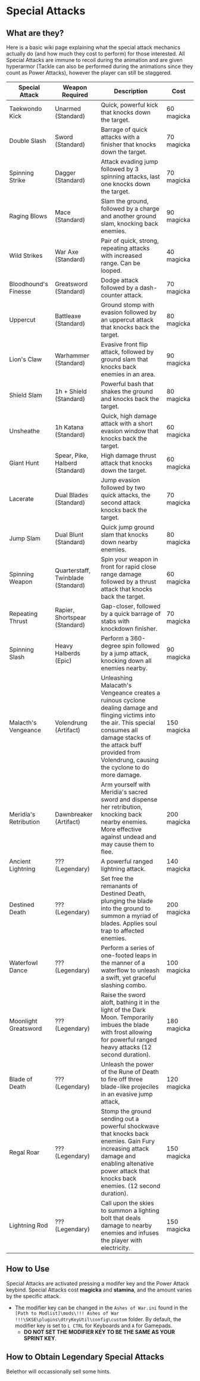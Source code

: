 # Special Attacks

## What are they?

Here is a basic wiki page explaining what the special attack mechanics actually do (and how much they cost to perform) for those interested. All Special Attacks are immune to recoil during the animation and are given hyperarmor (Tackle can also be performed during the animations since they count as Power Attacks), however the player can still be staggered.

| Special Attack        | Weapon Required                    | Description                                                                                                                                                               | Cost        |
|-----------------------|------------------------------------|---------------------------------------------------------------------------------------------------------------------------------------------------------------------------|-------------|
| Taekwondo Kick        | Unarmed (Standard)                 | Quick, powerful kick that knocks down the target.                                                                                                                         | 60 magicka  |
| Double Slash          | Sword (Standard)                   | Barrage of quick attacks with a finisher that knocks down the target.                                                                                                     | 70 magicka  |
| Spinning Strike       | Dagger (Standard)                  | Attack evading jump followed by 3 spinning attacks, last one knocks down the target.                                                                                      | 70 magicka  |
| Raging Blows          | Mace (Standard)                    | Slam the ground, followed by a charge and another ground slam, knocking back enemies.                                                                                     | 90 magicka  |
| Wild Strikes          | War Axe (Standard)                 | Pair of quick, strong, repeating attacks with increased range. Can be looped.                                                                                             | 40 magicka  |
| Bloodhound's Finesse  | Greatsword (Standard)              | Dodge attack followed by a dash-counter attack.                                                                                                                           | 70 magicka  |
| Uppercut              | Battleaxe (Standard)               | Ground stomp with evasion followed by an uppercut attack that knocks back the target.                                                                                     | 80 magicka  |
| Lion's Claw           | Warhammer (Standard)               | Evasive front flip attack, followed by ground slam that knocks back enemies in an area.                                                                                   | 90 magicka  |
| Shield Slam           | 1h + Shield (Standard)             | Powerful bash that shakes the ground and knocks back the target.                                                                                                          | 80 magicka  |
| Unsheathe             | 1h Katana (Standard)               | Quick, high damage attack with a short evasion window that knocks back the target.                                                                                        | 60 magicka  |
| Giant Hunt            | Spear, Pike, Halberd (Standard)    | High damage thrust attack that knocks down the target.                                                                                                                    | 60 magicka  |
| Lacerate              | Dual Blades (Standard)             | Jump evasion followed by two quick attacks, the second attack knocks back the target.                                                                                     | 70 magicka  |
| Jump Slam             | Dual Blunt (Standard)              | Quick jump ground slam that knocks down nearby enemies.                                                                                                                   | 80 magicka  |
| Spinning Weapon       | Quarterstaff, Twinblade (Standard) | Spin your weapon in front  for rapid close range damage followed by a thrust attack that knocks back the target.                                                          | 60 magicka  |
| Repeating Thrust      | Rapier, Shortspear (Standard)      | Gap-closer, followed by a quick barrage of stabs with knockdown finisher.                                                                                                 | 70 magicka  |
| Spinning Slash        | Heavy Halberds (Epic)              | Perform a 360-degree spin followed by a jump attack, knocking down all enemies nearby.                                                                                    | 90 magicka  |
| Malacth's Vengeance   | Volendrung (Artifact)              | Unleashing Malacath's Vengeance creates a ruinous cyclone dealing damage and flinging victims into the air. This special consumes all damage stacks of the attack buff provided from Volendrung, causing the cyclone to do more damage.| 150 magicka |
| Meridia's Retribution | Dawnbreaker (Artifact)             | Arm yourself with Meridia's sacred sword and dispense her retribution, knocking back nearby enemies. More effective against undead and may cause them to flee.            | 200 magicka |
| Ancient Lightning     | ??? (Legendary)                    | A powerful ranged lightning attack.                                                                                                                                       | 140 magicka |
| Destined Death        | ??? (Legendary)                    | Set free the remanants of Destined Death, plunging the blade into the ground to summon a myriad of blades. Applies soul trap to affected enemies.                         | 200 magicka |
| Waterfowl Dance       | ??? (Legendary)                    | Perform a series of one-footed leaps in the manner of a waterflow to unleash a swift, yet graceful slashing combo.                                                        | 100 magicka |
| Moonlight Greatsword  | ??? (Legendary)                    | Raise the sword aloft, bathing it in the light of the Dark Moon. Temporarily imbues the blade with frost allowing for powerful ranged heavy attacks (12 second duration). | 180 magicka |
| Blade of Death        | ??? (Legendary)                    | Unleash the power of the Rune of Death to fire off three blade-like projeciles in an evasive jump attack,                                                                 | 120 magicka |
| Regal Roar            | ??? (Legendary)                    | Stomp the ground sending out a powerful shockwave that knocks back enemies. Gain Fury increasing attack damage and enabling altenative power attack that knocks back enemies. (12 second duration).| 150 magicka |
| Lightning Rod         | ??? (Legendary)                    | Call upon the skies to summon a lighting bolt that deals damage to nearby enemies and infuses the player with electricity.                                                | 150 magicka |

## How to Use

Special Attacks are activated pressing a modifer key and the Power Attack keybind. Special Attacks cost **magicka** and **stamina**, and the amount varies by the specific attack. 
 - The modifier key can be changed in the `Ashes of War.ini` found in the `[Path to Modlist]\mods\!!! Ashes of War !!!\SKSE\plugins\dtryKeyUtil\config\custom` folder. By default, the modifier key is set to `L CTRL` for Keyboards and `A` for Gamepads.  
     - **DO NOT SET THE MODIFIER KEY TO BE THE SAME AS YOUR SPRINT KEY**.  

## How to Obtain Legendary Special Attacks

Belethor will occassionally sell some hints.
